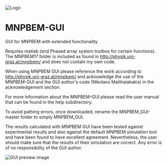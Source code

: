 ![Logo](https://github.com/Nikolaos-MAtthaiakakis/MNPBEM_GUI/blob/master/extra_tools/MNPBEM_GUI_resources/icon48.jpg?raw=true)

# MNPBEM-GUI
GUI for MNPBEM with extended functionality 

Requires matlab (and Phased array system toolbox for certain functions). The MNPBEM17 folder is included 
as found in http://physik.uni-graz.at/mnpbem/ and does not contain my own code.

When using MNPBEM GUI please reference the work according to http://physik.uni-graz.at/mnpbem/ 
and acknowledge the use of the MNPBEM-GUI and the GUI author's code (Nikolaos Matthaiakakis) in the acknowledgement section.

For more information about the MNPBEM-GUI please read the user manual that can be found in the help subdirectory.

To avoid pathing errors, once downloaded, rename the MNPBEM_GUI-master folder to simply MNPBEM_GUI.

The results calculated with MNPBEM GUI have been tested against experimental results and also against the default MNPBEM simulation tool and have been found to have excellent agreement. Nevertheless, the user should make sure that the results of their simulation are correct. Any error is of no responsibility of the GUI author.

![GUI preview image](https://github.com/Nikolaos-MAtthaiakakis/MNPBEM_GUI/blob/master/extra_tools/MNPBEM_GUI_resources/GUI.jpg?raw=true)
